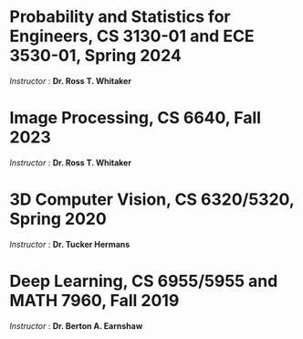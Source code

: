 <!---
---
title: "Teaching experience 1"
collection: teaching
type: "Undergraduate course"
permalink: /teaching/2014-spring-teaching-1
venue: "The Kahlert School of computing, The University of Utah"
date: 2014-01-01
location: "City, Country"
---

This is a description of a teaching experience. You can use markdown like any other post.

Heading 1
======

Heading 2
======

Heading 3
======

-->

# Probability and Statistics for Engineers, CS 3130-01 and ECE 3530-01, Spring 2024
<i>Instructor </i> : <b>Dr. Ross T. Whitaker </b>

# Image Processing, CS 6640, Fall 2023
<i>Instructor </i> : <b>Dr. Ross T. Whitaker </b>

# 3D Computer Vision, CS 6320/5320, Spring 2020
<i>Instructor </i> : <b>Dr. Tucker Hermans </b>

# Deep Learning, CS 6955/5955 and MATH 7960, Fall 2019
<i>Instructor </i> : <b>Dr. Berton A. Earnshaw </b>
